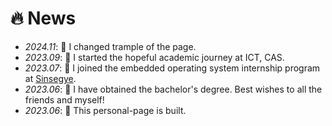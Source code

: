 # 🔥 News
- *2024.11*: 🎉 I changed trample of the page.
- *2023.09*: 🎉 I started the hopeful academic journey at ICT, CAS.
- *2023.07*: 🎉 I joined the embedded operating system internship program at [Sinsegye](https://www.sinsegye.com.cn/).
- *2023.06*: 🎉 I have obtained the bachelor's degree. Best wishes to all the friends and myself!
- *2023.06*: 🎉 This personal-page is built.
